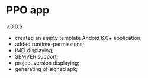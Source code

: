 # PPO app
v.0.0.6

+ created an empty template Andoid 6.0+ application;
+ added runtime-permissions;
+ IMEI displaying;
+ SEMVER support;
+ project version displaying;
+ generating of signed apk;
